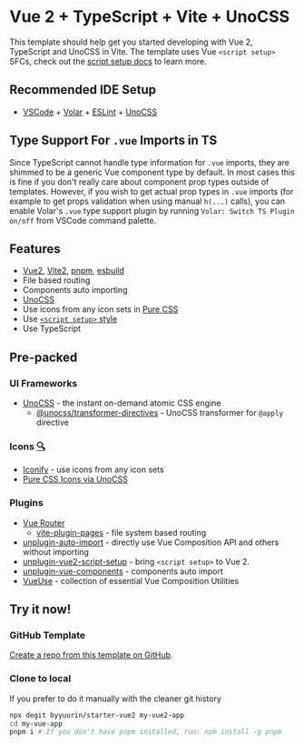 # Vue 2 + TypeScript + Vite + UnoCSS

This template should help get you started developing with Vue 2, TypeScript and UnoCSS in Vite. The template uses Vue `<script setup>` SFCs, check out the [script setup docs](https://v3.vuejs.org/api/sfc-script-setup.html#sfc-script-setup) to learn more.

## Recommended IDE Setup

- [VSCode](https://code.visualstudio.com/) + [Volar](https://marketplace.visualstudio.com/items?itemName=vue.volar) + [ESLint](https://marketplace.visualstudio.com/items?itemName=dbaeumer.vscode-eslint) + [UnoCSS](https://marketplace.visualstudio.com/items?itemName=antfu.unocss)

## Type Support For `.vue` Imports in TS

Since TypeScript cannot handle type information for `.vue` imports, they are shimmed to be a generic Vue component type by default. In most cases this is fine if you don't really care about component prop types outside of templates. However, if you wish to get actual prop types in `.vue` imports (for example to get props validation when using manual `h(...)` calls), you can enable Volar's `.vue` type support plugin by running `Volar: Switch TS Plugin on/off` from VSCode command palette.

## Features

- [Vue2](https://github.com/vuejs/vue), [Vite2](https://github.com/vitejs/vite), [pnpm](https://pnpm.js.org/), [esbuild](https://github.com/evanw/esbuild)
- File based routing
- Components auto importing
- [UnoCSS](https://github.com/unocss/unocss)
- Use icons from any icon sets in [Pure CSS](https://github.com/unocss/unocss/tree/main/packages/preset-icons)
- Use [`<script setup>` style](https://github.com/vuejs/rfcs/pull/227)
- Use TypeScript

## Pre-packed

### UI Frameworks

- [UnoCSS](https://github.com/unocss/unocss) - the instant on-demand atomic CSS engine
  - [@unocss/transformer-directives](https://github.com/unocss/unocss/tree/main/packages/transformer-directives) - UnoCSS transformer for `@apply` directive

### Icons [🔍](https://icones.netlify.app/)

- [Iconify](https://iconify.design/) - use icons from any icon sets
- [Pure CSS Icons via UnoCSS](https://github.com/unocss/unocss/tree/main/packages/preset-icons)

### Plugins

- [Vue Router](https://github.com/vuejs/vue-router)
  - [vite-plugin-pages](https://github.com/hannoeru/vite-plugin-pages) - file system based routing
- [unplugin-auto-import](https://github.com/antfu/unplugin-auto-import) - directly use Vue Composition API and others without importing
- [unplugin-vue2-script-setup](https://github.com/antfu/unplugin-vue2-script-setup) - bring `<script setup>` to Vue 2.
- [unplugin-vue-components](https://github.com/antfu/unplugin-vue-components) - components auto import
- [VueUse](https://github.com/antfu/vueuse) - collection of essential Vue Composition Utilities

## Try it now!

### GitHub Template

[Create a repo from this template on GitHub](https://github.com/byyuurin/starter-vue2/generate).

### Clone to local

If you prefer to do it manually with the cleaner git history

```bash
npx degit byyuurin/starter-vue2 my-vue2-app
cd my-vue-app
pnpm i # If you don't have pnpm installed, run: npm install -g pnpm
```
